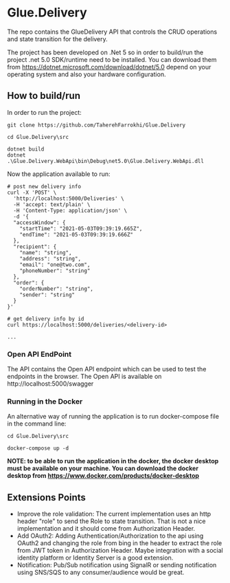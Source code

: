 # Glue.Delivery

The repo contains the GlueDelivery API that controls the CRUD operations and state transition for the delivery.

The project has been developed on .Net 5 so in order to build/run the project .net 5.0 SDK/runtime need to be installed. You can download them from https://dotnet.microsoft.com/download/dotnet/5.0 depend on your operating system and also your hardware configuration.

## How to build/run

In order to run the project:

```
git clone https://github.com/TaherehFarrokhi/Glue.Delivery

cd Glue.Delivery\src

dotnet build
dotnet .\Glue.Delivery.WebApi\bin\Debug\net5.0\Glue.Delivery.WebApi.dll 
```

Now the application available to run:

```
# post new delivery info
curl -X 'POST' \
  'http://localhost:5000/Deliveries' \
  -H 'accept: text/plain' \
  -H 'Content-Type: application/json' \
  -d '{
  "accessWindow": {
    "startTime": "2021-05-03T09:39:19.665Z",
    "endTime": "2021-05-03T09:39:19.666Z"
  },
  "recipient": {
    "name": "string",
    "address": "string",
    "email": "one@two.com",
    "phoneNumber": "string"
  },
  "order": {
    "orderNumber": "string",
    "sender": "string"
  }
}'

# get delivery info by id
curl https://localhost:5000/deliveries/<delivery-id>

...

```

### Open API EndPoint

The API contains the Open API endpoint which can be used to test the endpoints in the browser. The Open API is available on http://localhost:5000/swagger

### Running in the Docker

An alternative way of running the application is to run docker-compose file in the command line:

```
cd Glue.Delivery\src

docker-compose up -d

```
**NOTE: to be able to run the application in the docker, the docker desktop must be available on your machine. You can download the docker desktop from https://www.docker.com/products/docker-desktop** 

## Extensions Points

- Improve the role validation: The current implementation uses an http header "role" to send the Role to state transition. That is not a nice implementation and it should come from Authorization Header.
- Add OAuth2: Adding Authentication/Authorization to the api using OAuth2 and changing the role from bing in the header to extract the role from JWT token in Authorization Header. Maybe integration with a social identity platform or Identity Server is a good extension.
- Notification: Pub/Sub notification using SignalR or sending notification using SNS/SQS to any consumer/audience would be great.


